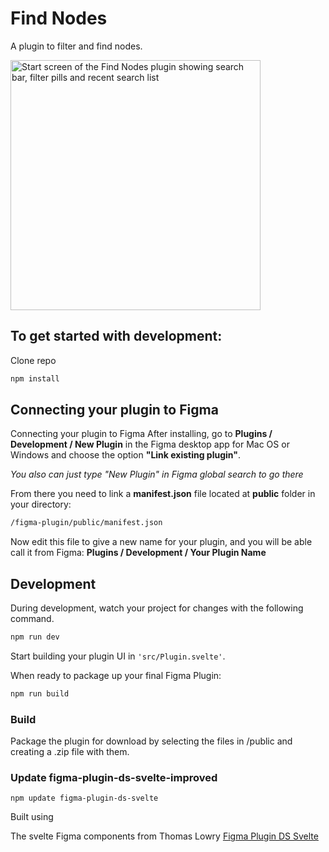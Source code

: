 # Find Nodes

A plugin to filter and find nodes. 

<img alt="Start screen of the Find Nodes plugin showing search bar, filter pills and recent search list" src="https://user-images.githubusercontent.com/24393597/172944895-6e1e92e1-d039-46ff-9b72-649eb8b335c7.png" height="400px">


## To get started with development:

Clone repo

```bash
npm install
```

## Connecting your plugin to Figma

Connecting your plugin to Figma
After installing, go to **Plugins / Development / New Plugin** in the Figma desktop app for Mac OS or Windows and choose the option **"Link existing plugin"**.

_You also can just type "New Plugin" in Figma global search to go there_

From there you need to link a **manifest.json** file located at **public** folder in your directory:

```bash
/figma-plugin/public/manifest.json
```

Now edit this file to give a new name for your plugin, and you will be able call it from Figma: **Plugins / Development / Your Plugin Name**

## Development

During development, watch your project for changes with the following command.

```bash
npm run dev
```

Start building your plugin UI in `'src/Plugin.svelte'`.



When ready to package up your final Figma Plugin:

```bash
npm run build
```

### Build
Package the plugin for download by selecting the files in /public and creating a .zip file with them.

### Update figma-plugin-ds-svelte-improved

``` npm update figma-plugin-ds-svelte ```

Built using 

The svelte Figma components from Thomas Lowry [Figma Plugin DS Svelte](https://github.com/thomas-lowry/figma-plugin-ds-svelte)
